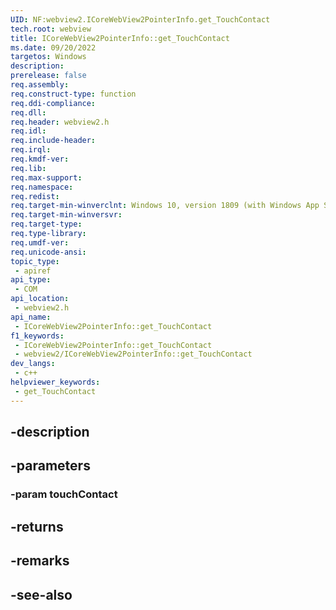 ```yaml
---
UID: NF:webview2.ICoreWebView2PointerInfo.get_TouchContact
tech.root: webview
title: ICoreWebView2PointerInfo::get_TouchContact
ms.date: 09/20/2022
targetos: Windows
description: 
prerelease: false
req.assembly: 
req.construct-type: function
req.ddi-compliance: 
req.dll: 
req.header: webview2.h
req.idl: 
req.include-header: 
req.irql: 
req.kmdf-ver: 
req.lib: 
req.max-support: 
req.namespace: 
req.redist: 
req.target-min-winverclnt: Windows 10, version 1809 (with Windows App SDK 1.1 or later)
req.target-min-winversvr: 
req.target-type: 
req.type-library: 
req.umdf-ver: 
req.unicode-ansi: 
topic_type:
 - apiref
api_type:
 - COM
api_location:
 - webview2.h
api_name:
 - ICoreWebView2PointerInfo::get_TouchContact
f1_keywords:
 - ICoreWebView2PointerInfo::get_TouchContact
 - webview2/ICoreWebView2PointerInfo::get_TouchContact
dev_langs:
 - c++
helpviewer_keywords:
 - get_TouchContact
---
```


## -description

## -parameters

### -param touchContact

## -returns

## -remarks

## -see-also

